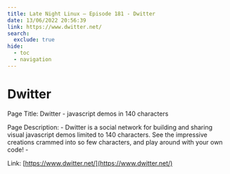 ```yaml
---
title: Late Night Linux – Episode 181 - Dwitter
date: 13/06/2022 20:56:39
link: https://www.dwitter.net/
search:
  exclude: true
hide:
  - toc
  - navigation
---
```


# Dwitter

Page Title: Dwitter  - javascript demos in 140 characters

Page Description:  - Dwitter is a social network for building and sharing visual javascript demos limited to 140 characters. See the impressive creations crammed into so few characters, and play around with your own code! -  

Link: [https://www.dwitter.net/](https://www.dwitter.net/)
